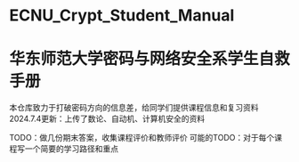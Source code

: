 # ECNU_Crypt_Student_Manual
# 华东师范大学密码与网络安全系学生自救手册
本仓库致力于打破密码方向的信息差，给同学们提供课程信息和复习资料  
2024.7.4更新：上传了数论、自动机、计算机安全的资料

TODO：做几份期末答案，收集课程评价和教师评价
可能的TODO：对于每个课程写一个简要的学习路径和重点

